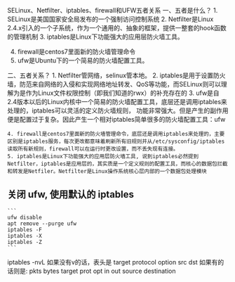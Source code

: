 SELinux、Netfilter、iptables、firewall和UFW五者关系
一、五者是什么？
    1. SELinux是美国国家安全局发布的一个强制访问控制系统
    2. Netfilter是Linux 2.4.x引入的一个子系统，作为一个通用的、抽象的框架，提供一整套的hook函数的管理机制
    3. iptables是Linux下功能强大的应用层防火墙工具。

4. firewall是centos7里面新的防火墙管理命令
5. ufw是Ubuntu下的一个简易的防火墙配置工具。


二、五者关系？
    1. Netfilter管网络，selinux管本地。
    2. iptables是用于设置防火墙，防范来自网络的入侵和实现网络地址转发、QoS等功能，而SELinux则可以理解为是作为Linux文件权限控制（即我们知道的rwx）的补充存在的
    3. ufw是自2.4版本以后的Linux内核中一个简易的防火墙配置工具，底层还是调用iptables来处理的，iptables可以灵活的定义防火墙规则， 功能非常强大。但是产生的副作用便是配置过于复杂。因此产生一个相对iptables简单很多的防火墙配置工具：ufw

    4. firewall是centos7里面新的防火墙管理命令，底层还是调用iptables来处理的，主要区别是iptables服务，每次更改都意味着刷新所有旧规则并从/etc/sysconfig/iptables读取所有新规则，firewall可以在运行时更改设置，而不丢失现有连接。
    5. iptables是Linux下功能强大的应用层防火墙工具, 说到iptables必然提到Netfilter，iptables是应用层的，其实质是一个定义规则的配置工具，而核心的数据包拦截和转发是Netfiler。Netfilter是Linux操作系统核心层内部的一个数据包处理模块


## 关闭 ufw, 使用默认的 iptables

    ```
    ufw disable
    apt remove --purge ufw
    iptables -F
    iptables -X
    iptables -Z
    ```

iptables -nvL
如果没有v的话，表头是 target protocol option src dst
如果有的话则是:
    pkts bytes
    target prot opt 
    in out 
    source destination

